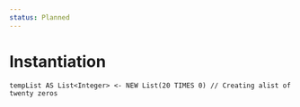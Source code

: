 ```yaml
---
status: Planned
---
```

# Instantiation

```
tempList AS List<Integer> <- NEW List(20 TIMES 0) // Creating alist of twenty zeros
```